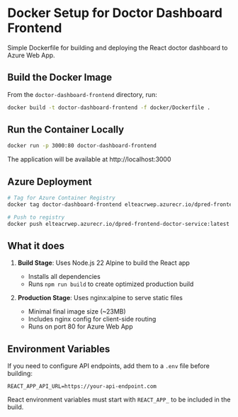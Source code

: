 # Docker Setup for Doctor Dashboard Frontend

Simple Dockerfile for building and deploying the React doctor dashboard to Azure Web App.

## Build the Docker Image

From the `doctor-dashboard-frontend` directory, run:

```bash
docker build -t doctor-dashboard-frontend -f docker/Dockerfile .
```

## Run the Container Locally

```bash
docker run -p 3000:80 doctor-dashboard-frontend
```

The application will be available at http://localhost:3000

## Azure Deployment

```bash
# Tag for Azure Container Registry
docker tag doctor-dashboard-frontend elteacrwep.azurecr.io/dpred-frontend-doctor-service:latest

# Push to registry
docker push elteacrwep.azurecr.io/dpred-frontend-doctor-service:latest
```

## What it does

1. **Build Stage**: Uses Node.js 22 Alpine to build the React app
   - Installs all dependencies
   - Runs `npm run build` to create optimized production build

2. **Production Stage**: Uses nginx:alpine to serve static files
   - Minimal final image size (~23MB)
   - Includes nginx config for client-side routing
   - Runs on port 80 for Azure Web App

## Environment Variables

If you need to configure API endpoints, add them to a `.env` file before building:

```env
REACT_APP_API_URL=https://your-api-endpoint.com
```

React environment variables must start with `REACT_APP_` to be included in the build.